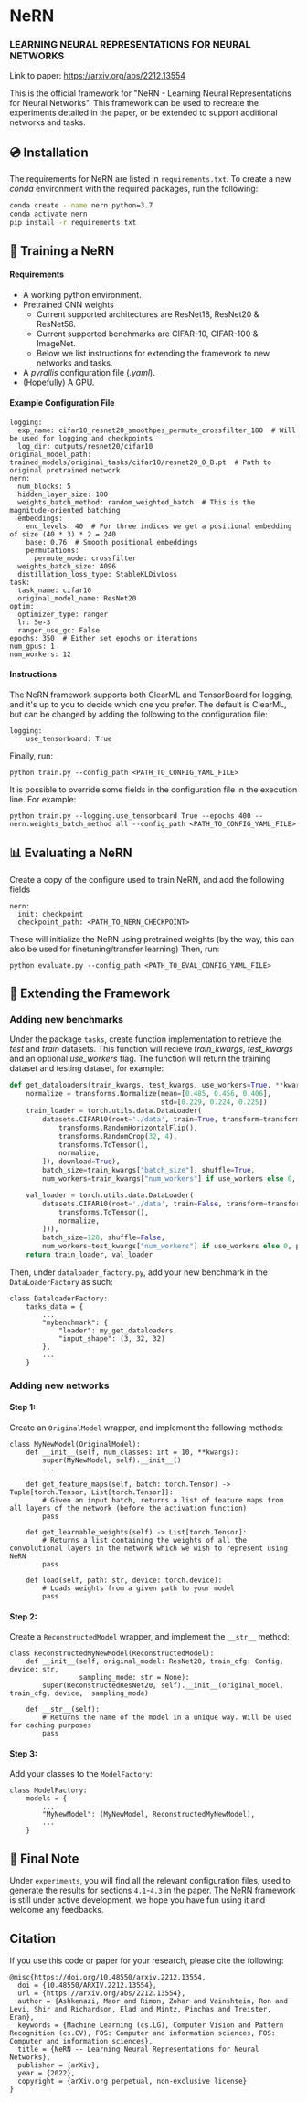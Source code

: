 # NeRN 
### LEARNING NEURAL REPRESENTATIONS FOR NEURAL NETWORKS

Link to paper: https://arxiv.org/abs/2212.13554

This is the official framework for "NeRN - Learning Neural Representations for Neural Networks". 
This framework can be used to recreate the experiments detailed in the paper, or be extended to support additional networks and tasks.

## 💿 Installation

The requirements for NeRN are listed in `requirements.txt`.
To create a new _conda_ environment with the required packages, run the following:
```sh
conda create --name nern python=3.7
conda activate nern
pip install -r requirements.txt
```
## 🏃 Training a NeRN

#### Requirements
- A working python environment.
- Pretrained CNN weights
    - Current supported architectures are ResNet18, ResNet20 & ResNet56.
    - Current supported benchmarks are CIFAR-10, CIFAR-100 & ImageNet.
    - Below we list instructions for extending the framework to new networks and tasks.
- A _pyrallis_ configuration file (_.yaml_).
- (Hopefully) A GPU.

#### Example Configuration File
```
logging:
  exp_name: cifar10_resnet20_smoothpes_permute_crossfilter_180  # Will be used for logging and checkpoints
  log_dir: outputs/resnet20/cifar10
original_model_path: trained_models/original_tasks/cifar10/resnet20_0_B.pt  # Path to original pretrained network
nern:
  num_blocks: 5
  hidden_layer_size: 180
  weights_batch_method: random_weighted_batch  # This is the magnitude-oriented batching
  embeddings:
    enc_levels: 40  # For three indices we get a positional embedding of size (40 * 3) * 2 = 240
    base: 0.76  # Smooth positional embeddings
    permutations:
      permute_mode: crossfilter
  weights_batch_size: 4096
  distillation_loss_type: StableKLDivLoss
task:
  task_name: cifar10
  original_model_name: ResNet20
optim:
  optimizer_type: ranger
  lr: 5e-3
  ranger_use_gc: False
epochs: 350  # Either set epochs or iterations
num_gpus: 1
num_workers: 12
```

#### Instructions
The NeRN framework supports both ClearML and TensorBoard for logging, and it's up to you to decide which one you prefer. The default is ClearML, but can be changed by adding the following to the configuration file:
```
logging:
    use_tensorboard: True
```
Finally, run:
```
python train.py --config_path <PATH_TO_CONFIG_YAML_FILE>
```
It is possible to override some fields in the configuration file in the execution line. For example:
```
python train.py --logging.use_tensorboard True --epochs 400 --nern.weights_batch_method all --config_path <PATH_TO_CONFIG_YAML_FILE>
```

## 📊 Evaluating a NeRN
Create a copy of the configure used to train NeRN, and add the following fields
```
nern:
  init: checkpoint
  checkpoint_path: <PATH_TO_NERN_CHECKPOINT>
```
These will initialize the NeRN using pretrained weights (by the way, this can also be used for finetuning/transfer learning)
Then, run:
```
python evaluate.py --config_path <PATH_TO_EVAL_CONFIG_YAML_FILE>
```

## 🔧 Extending the Framework
### Adding new benchmarks
Under the package `tasks`, create function implementation to retrieve the _test_ and _train_ datasets. This function will recieve *train_kwargs*, *test_kwargs* and an optional *use_workers* flag. The function will return the training dataset and testing dataset, for example:
```python
def get_dataloaders(train_kwargs, test_kwargs, use_workers=True, **kwargs):
    normalize = transforms.Normalize(mean=[0.485, 0.456, 0.406],
                                     std=[0.229, 0.224, 0.225])
    train_loader = torch.utils.data.DataLoader(
        datasets.CIFAR10(root='./data', train=True, transform=transforms.Compose([
            transforms.RandomHorizontalFlip(),
            transforms.RandomCrop(32, 4),
            transforms.ToTensor(),
            normalize,
        ]), download=True),
        batch_size=train_kwargs["batch_size"], shuffle=True,
        num_workers=train_kwargs["num_workers"] if use_workers else 0, pin_memory=True)

    val_loader = torch.utils.data.DataLoader(
        datasets.CIFAR10(root='./data', train=False, transform=transforms.Compose([
            transforms.ToTensor(),
            normalize,
        ])),
        batch_size=128, shuffle=False,
        num_workers=test_kwargs["num_workers"] if use_workers else 0, pin_memory=True)
    return train_loader, val_loader
```
Then, under `dataloader_factory.py`, add your new benchmark in the `DataLoaderFactory` as such:
```
class DataloaderFactory:
    tasks_data = {
        ...
        "mybenchmark": {
            "loader": my_get_dataloaders,
            "input_shape": (3, 32, 32)
        },
        ...
    }
```
### Adding new networks
#### Step 1:
Create an `OriginalModel` wrapper, and implement the following methods:
```
class MyNewModel(OriginalModel):
    def __init__(self, num_classes: int = 10, **kwargs):
        super(MyNewModel, self).__init__()
        ...

    def get_feature_maps(self, batch: torch.Tensor) -> Tuple[torch.Tensor, List[torch.Tensor]]:
        # Given an input batch, returns a list of feature maps from all layers of the network (before the activation function)
        pass

    def get_learnable_weights(self) -> List[torch.Tensor]:
        # Returns a list containing the weights of all the convolutional layers in the network which we wish to represent using NeRN
        pass

    def load(self, path: str, device: torch.device):
        # Loads weights from a given path to your model
        pass
```
#### Step 2:
Create a `ReconstructedModel` wrapper, and implement the `__str__` method:
```
class ReconstructedMyNewModel(ReconstructedModel):
    def __init__(self, original_model: ResNet20, train_cfg: Config, device: str,
                 sampling_mode: str = None):
        super(ReconstructedResNet20, self).__init__(original_model, train_cfg, device,  sampling_mode)

    def __str__(self):
        # Returns the name of the model in a unique way. Will be used for caching purposes
        pass
```
#### Step 3:
Add your classes to the `ModelFactory`:
```
class ModelFactory:
    models = {
        ...
        "MyNewModel": (MyNewModel, ReconstructedMyNewModel),
        ...
    }
```

## 📃 Final Note
Under `experiments`, you will find all the relevant configuration files, used to generate the results for sections `4.1`-`4.3` in the paper.
The NeRN framework is still under active development, we hope you have fun using it and welcome any feedbacks.


## Citation
If you use this code or paper for your research, please cite the following:


```
@misc{https://doi.org/10.48550/arxiv.2212.13554,
  doi = {10.48550/ARXIV.2212.13554},
  url = {https://arxiv.org/abs/2212.13554},
  author = {Ashkenazi, Maor and Rimon, Zohar and Vainshtein, Ron and Levi, Shir and Richardson, Elad and Mintz, Pinchas and Treister, Eran},
  keywords = {Machine Learning (cs.LG), Computer Vision and Pattern Recognition (cs.CV), FOS: Computer and information sciences, FOS: Computer and information sciences},
  title = {NeRN -- Learning Neural Representations for Neural Networks},
  publisher = {arXiv},
  year = {2022},
  copyright = {arXiv.org perpetual, non-exclusive license}
}
```